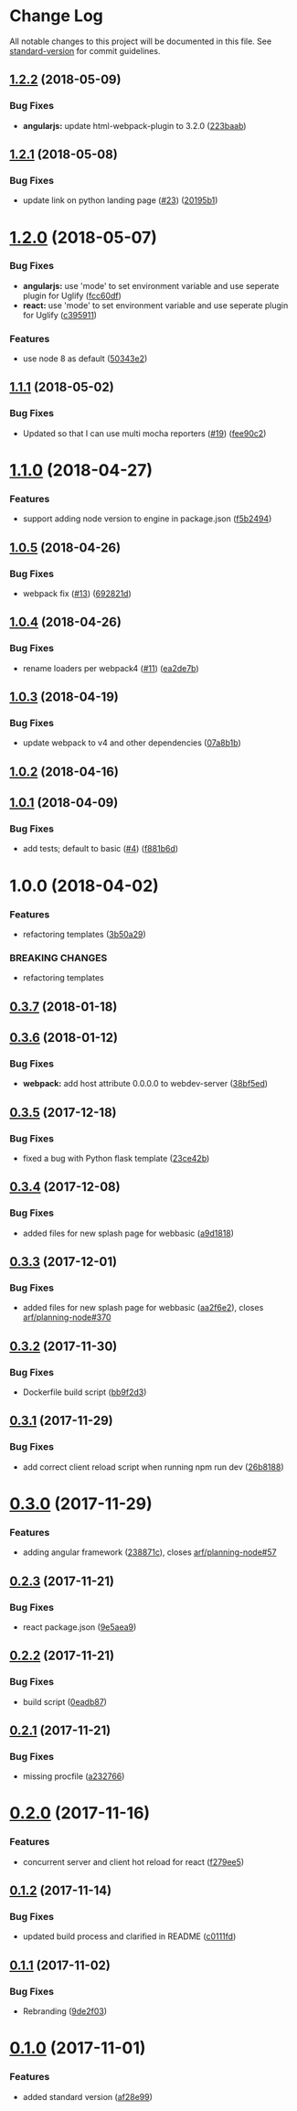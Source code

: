 # Change Log

All notable changes to this project will be documented in this file. See [standard-version](https://github.com/conventional-changelog/standard-version) for commit guidelines.

<a name="1.2.2"></a>
## [1.2.2](https://github.com/ibm-developer/generator-ibm-web/compare/v1.2.0...v1.2.2) (2018-05-09)


### Bug Fixes

* **angularjs:** update html-webpack-plugin to 3.2.0 ([223baab](https://github.com/ibm-developer/generator-ibm-web/commit/223baab))



<a name="1.2.1"></a>
## [1.2.1](https://github.com/ibm-developer/generator-ibm-web/compare/v1.2.0...v1.2.1) (2018-05-08)


### Bug Fixes

* update link on python landing page ([#23](https://github.com/ibm-developer/generator-ibm-web/issues/23)) ([20195b1](https://github.com/ibm-developer/generator-ibm-web/commit/20195b1))



<a name="1.2.0"></a>
# [1.2.0](https://github.com/ibm-developer/generator-ibm-web/compare/v1.1.1...v1.2.0) (2018-05-07)


### Bug Fixes

* **angularjs:** use 'mode' to set environment variable and use seperate plugin for Uglify ([fcc60df](https://github.com/ibm-developer/generator-ibm-web/commit/fcc60df))
* **react:** use 'mode' to set environment variable and use seperate plugin for Uglify ([c395911](https://github.com/ibm-developer/generator-ibm-web/commit/c395911))


### Features

* use node 8 as default ([50343e2](https://github.com/ibm-developer/generator-ibm-web/commit/50343e2))



<a name="1.1.1"></a>
## [1.1.1](https://github.com/ibm-developer/generator-ibm-web/compare/v1.1.0...v1.1.1) (2018-05-02)


### Bug Fixes

* Updated so that I can use multi mocha reporters ([#19](https://github.com/ibm-developer/generator-ibm-web/issues/19)) ([fee90c2](https://github.com/ibm-developer/generator-ibm-web/commit/fee90c2))



<a name="1.1.0"></a>
# [1.1.0](https://github.com/ibm-developer/generator-ibm-web/compare/v1.0.3...v1.1.0) (2018-04-27)


### Features

* support adding node version to engine in package.json ([f5b2494](https://github.com/ibm-developer/generator-ibm-web/commit/f5b2494))



<a name="1.0.5"></a>
## [1.0.5](https://github.com/ibm-developer/generator-ibm-web/compare/v1.0.3...v1.0.5) (2018-04-26)


### Bug Fixes

* webpack fix ([#13](https://github.com/ibm-developer/generator-ibm-web/issues/13)) ([692821d](https://github.com/ibm-developer/generator-ibm-web/commit/692821d))


<a name="1.0.4"></a>
## [1.0.4](https://github.com/ibm-developer/generator-ibm-web/compare/v1.0.3...v1.0.4) (2018-04-26)


### Bug Fixes

* rename loaders per webpack4 ([#11](https://github.com/ibm-developer/generator-ibm-web/issues/11)) ([ea2de7b](https://github.com/ibm-developer/generator-ibm-web/commit/ea2de7b))



<a name="1.0.3"></a>
## [1.0.3](https://github.com/ibm-developer/generator-ibm-web/compare/v1.0.2...v1.0.3) (2018-04-19)


### Bug Fixes

* update webpack to v4 and other dependencies ([07a8b1b](https://github.com/ibm-developer/generator-ibm-web/commit/07a8b1b))



<a name="1.0.2"></a>
## [1.0.2](https://github.com/ibm-developer/generator-ibm-web/compare/v1.0.0...v1.0.2) (2018-04-16)


<a name="1.0.1"></a>
## [1.0.1](https://github.com/ibm-developer/generator-ibm-web/compare/v1.0.0...v1.0.1) (2018-04-09)


### Bug Fixes

* add tests; default to basic ([#4](https://github.com/ibm-developer/generator-ibm-web/issues/4)) ([f881b6d](https://github.com/ibm-developer/generator-ibm-web/commit/f881b6d))

<a name="1.0.0"></a>
# 1.0.0 (2018-04-02)


### Features

* refactoring templates ([3b50a29](https://github.com/ibm-developer/generator-web/commit/3b50a29))


### BREAKING CHANGES

* refactoring templates



<a name="0.3.7"></a>
## [0.3.7](https://github.ibm.com/arf/generator-web/compare/v0.3.6...v0.3.7) (2018-01-18)



<a name="0.3.6"></a>
## [0.3.6](https://github.ibm.com/arf/generator-web/compare/v0.3.5...v0.3.6) (2018-01-12)


### Bug Fixes

* **webpack:** add host attribute 0.0.0.0 to webdev-server ([38bf5ed](https://github.ibm.com/arf/generator-web/commit/38bf5ed))



<a name="0.3.5"></a>
## [0.3.5](https://github.ibm.com/arf/generator-web/compare/v0.3.4...v0.3.5) (2017-12-18)


### Bug Fixes

* fixed a bug with Python flask template ([23ce42b](https://github.ibm.com/arf/generator-web/commit/23ce42b))



<a name="0.3.4"></a>
## [0.3.4](https://github.ibm.com/arf/generator-web/compare/v0.3.3...v0.3.4) (2017-12-08)


### Bug Fixes

* added files for new splash page for webbasic ([a9d1818](https://github.ibm.com/arf/generator-web/commit/a9d1818))



<a name="0.3.3"></a>
## [0.3.3](https://github.ibm.com/arf/generator-web/compare/v0.3.2...v0.3.3) (2017-12-01)


### Bug Fixes

* added files for new splash page for webbasic ([aa2f6e2](https://github.ibm.com/arf/generator-web/commit/aa2f6e2)), closes [arf/planning-node#370](https://github.ibm.com/arf/planning-node/issues/370)



<a name="0.3.2"></a>
## [0.3.2](https://github.ibm.com/arf/generator-web/compare/v0.3.1...v0.3.2) (2017-11-30)


### Bug Fixes

* Dockerfile build script ([bb9f2d3](https://github.ibm.com/arf/generator-web/commit/bb9f2d3))



<a name="0.3.1"></a>
## [0.3.1](https://github.ibm.com/arf/generator-web/compare/v0.3.0...v0.3.1) (2017-11-29)


### Bug Fixes

* add correct client reload script when running npm run dev ([26b8188](https://github.ibm.com/arf/generator-web/commit/26b8188))



<a name="0.3.0"></a>
# [0.3.0](https://github.ibm.com/arf/generator-web/compare/v0.2.3...v0.3.0) (2017-11-29)


### Features

* adding angular framework ([238871c](https://github.ibm.com/arf/generator-web/commit/238871c)), closes [arf/planning-node#57](https://github.ibm.com/arf/planning-node/issues/57)



<a name="0.2.3"></a>
## [0.2.3](https://github.ibm.com/arf/generator-web/compare/v0.2.2...v0.2.3) (2017-11-21)


### Bug Fixes

* react package.json ([9e5aea9](https://github.ibm.com/arf/generator-web/commit/9e5aea9))



<a name="0.2.2"></a>
## [0.2.2](https://github.ibm.com/arf/generator-web/compare/v0.2.1...v0.2.2) (2017-11-21)


### Bug Fixes

* build script ([0eadb87](https://github.ibm.com/arf/generator-web/commit/0eadb87))



<a name="0.2.1"></a>
## [0.2.1](https://github.ibm.com/arf/generator-web/compare/v0.2.0...v0.2.1) (2017-11-21)


### Bug Fixes

* missing procfile ([a232766](https://github.ibm.com/arf/generator-web/commit/a232766))



<a name="0.2.0"></a>
# [0.2.0](https://github.ibm.com/arf/generator-web/compare/v0.1.2...v0.2.0) (2017-11-16)


### Features

* concurrent server and client hot reload for react ([f279ee5](https://github.ibm.com/arf/generator-web/commit/f279ee5))



<a name="0.1.2"></a>
## [0.1.2](https://github.ibm.com/arf/generator-web/compare/v0.1.1...v0.1.2) (2017-11-14)


### Bug Fixes

* updated build process and clarified in README ([c0111fd](https://github.ibm.com/arf/generator-web/commit/c0111fd))



<a name="0.1.1"></a>
## [0.1.1](https://github.ibm.com/arf/generator-web/compare/v0.1.0...v0.1.1) (2017-11-02)

### Bug Fixes

* Rebranding ([9de2f03](https://github.ibm.com/arf/generator-web/commit/9de2f03f3a158c2ad42e8904f82409e2588e71c3))

<a name="0.1.0"></a>
# [0.1.0](https://github.ibm.com/arf/generator-web/compare/v0.0.36...v0.1.0) (2017-11-01)


### Features

* added standard version ([af28e99](https://github.ibm.com/arf/generator-web/commit/af28e99))
